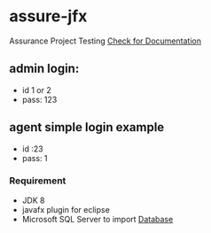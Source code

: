 # assure-jfx
Assurance Project Testing
[Check for Documentation](Documentation.pdf)
<br>
## admin login:
* id 1 or 2
* pass: 123
## agent simple login example
* id :23 
* pass: 1
### Requirement  
* JDK 8 
* javafx plugin for eclipse
* Microsoft SQL Server to import [Database](/z_Database+references/Data-Base-sql.bak)
